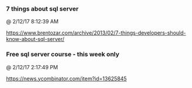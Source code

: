 ﻿

### 7 things about sql server
@ 2/12/17 8:12:39 AM

https://www.brentozar.com/archive/2013/02/7-things-developers-should-know-about-sql-server/



### Free sql server course - this week only
@ 2/12/17 2:17:49 PM

https://news.ycombinator.com/item?id=13625845

